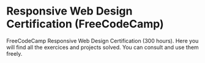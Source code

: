 # Responsive Web Design Certification (FreeCodeCamp)
 FreeCodeCamp Responsive Web Design Certification (300 hours). Here you will find all the exercices and projects solved. You can consult and use them freely.
